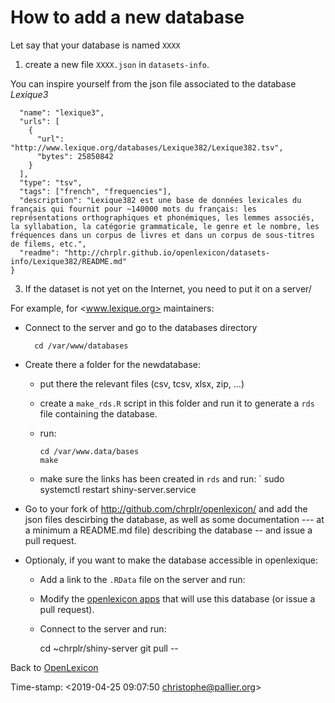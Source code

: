 # How to add a new database #

Let say that your database is named `XXXX` 

1. create a new file `XXXX.json` in `datasets-info`.

You can inspire yourself from the json file associated to the database _Lexique3_

```{json}
  "name": "lexique3",
  "urls": [
    {
      "url": "http://www.lexique.org/databases/Lexique382/Lexique382.tsv",
      "bytes": 25850842 
    }
  ],
  "type": "tsv",
  "tags": ["french", "frequencies"],
  "description": "Lexique382 est une base de données lexicales du français qui fournit pour ~140000 mots du français: les représentations orthographiques et phonémiques, les lemmes associés, la syllabation, la catégorie grammaticale, le genre et le nombre, les fréquences dans un corpus de livres et dans un corpus de sous-titres de filems, etc.",
  "readme": "http://chrplr.github.io/openlexicon/datasets-info/Lexique382/README.md"
}
```

3. If the dataset is not yet on the Internet, you need to put it on a server/

For example, for <www.lexique.org> maintainers:

* Connect to the server and go to the databases directory 

        cd /var/www/databases

* Create there a folder for the newdatabase:
   * put there the relevant files (csv, tcsv, xlsx, zip, ...)
   * create a `make_rds.R` script in this folder and run it to generate a `rds` file containing the database. 
   * run:
   
         cd /var/www.data/bases
         make
         
    * make sure the links has been created in `rds` and run:
    `
         sudo systemctl restart shiny-server.service

* Go to your fork of <http://github.com/chrplr/openlexicon/> and add the json files descirbing the database, as well as some documentation --- at a minimum a README.md file) describing the database -- and issue a pull request.

* Optionaly, if you want to make the database accessible in openlexique:
   * Add a link to the `.RData` file on the server and run:  
   
   
   * Modify the [openlexicon apps](http://github.com/chrplr/openlexicon/apps) that will use this database (or issue a pull request).
   * Connect to the server and run: 
   
        cd ~chrplr/shiny-server
        git pull
--

Back to [OpenLexicon](https://chrplr.github.com/openlexicon)


Time-stamp: <2019-04-25 09:07:50 christophe@pallier.org>

